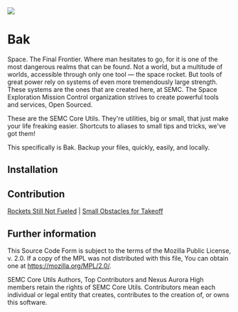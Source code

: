 <img src="https://semissioncontrol.github.io/assets/logo/SEMC%20Logo%20Wide.png"/>

# Bak

Space. The Final Frontier. Where man hesitates to go, for it is one of the most dangerous realms that can be found. Not a world, but a multitude of worlds, accessible through only one tool — the space rocket. But tools of great power rely on systems of even more tremendously large strength. These systems are the ones that are created here, at SEMC. The Space Exploration Mission Control organization strives to create powerful tools and services, Open Sourced.

These are the SEMC Core Utils. They're utilities, big or small, that just make your life freaking easier. Shortcuts to aliases to small tips and tricks, we've got them!

This specifically is Bak. Backup your files, quickly, easily, and locally.

## Installation


## Contribution

[Rockets Still Not Fueled](https://github.com/secoreutils/bak/search?utf8=%E2%9C%93&q=TODO) | [Small Obstacles for Takeoff](https://github.com/secoreutils/bak/issues?q=is%3Aopen+is%3Aissue+label%3A%22Good+First+Issue%22)

## Further information

This Source Code Form is subject to the terms of the Mozilla Public
License, v. 2.0. If a copy of the MPL was not distributed with this
file, You can obtain one at https://mozilla.org/MPL/2.0/.

SEMC Core Utils Authors, Top Contributors and Nexus Aurora High members retain the rights of SEMC Core Utils. Contributors mean each individual or legal entity that creates, contributes to the creation of, or owns this software.
